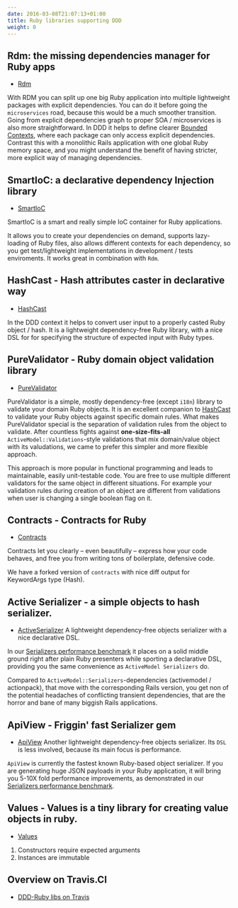 ```yaml
---
date: 2016-03-08T21:07:13+01:00
title: Ruby libraries supporting DDD
weight: 0
---
```



## Rdm: the missing dependencies manager for Ruby apps

- <a href="https://ddd-ruby.github.io/rdm/" target="_blank">Rdm</a>

With RDM you can split up one big Ruby application into multiple lightweight packages with explicit dependencies. You can do it before going the `microservices` road, because this would be a much smoother transition. Going from explicit dependencies graph to proper SOA / microservices is also more straightforward. In DDD it helps to define clearer [Bounded Contexts](http://martinfowler.com/bliki/BoundedContext.html), where each package can only access explicit dependencies. Contrast this with a monolithic Rails application with one global Ruby memory space, and you might understand the benefit of having stricter, more explicit way of managing dependencies.


## SmartIoC: a declarative dependency Injection library

- <a href="https://ddd-ruby.github.io/smart_ioc/" target="_blank">SmartIoC</a>

SmartIoC is a smart and really simple IoC container for Ruby applications.

It allows you to create your dependencies on demand, supports lazy-loading of Ruby files, also allows different contexts for each dependency, so you get test/lightweight implementations in development / tests enviroments. It works great in combination with `Rdm`.



## HashCast - Hash attributes caster in declarative way

- <a href="https://ddd-ruby.github.io/hashcast/" target="_blank">HashCast</a>

In the DDD context it helps to convert user input to a properly casted Ruby object / hash. It is a lightweight dependency-free Ruby library, with a nice DSL for for specifying the structure of expected input with Ruby types.

## PureValidator - Ruby domain object validation library

- <a href="https://ddd-ruby.github.io/pure_validator/" target="_blank">PureValidator</a>

PureValidator is a simple, mostly dependency-free (except `i18n`) library to validate your domain Ruby objects. It is an excellent companion to <a href="https://ddd-ruby.github.io/hashcast/" target="_blank">HashCast</a> to validate your Ruby objects against specific domain rules. What makes PureValidator special is the separation of validation rules from the object to validate. After countless fights against __one-size-fits-all__ `ActiveModel::Validations`-style validations that mix domain/value object with its valudations, we came to prefer this simpler and more flexible approach.

This approach is more popular in functional programming and leads to maintainable, easily unit-testable code. You are free to use multiple different validators for the same object in different situations. For example your validation rules during creation of an object are different from validations when user is changing a single boolean flag on it.


## Contracts - Contracts for Ruby

- <a href="https://ddd-ruby.github.io/contracts.ruby/" target="_blank">Contracts</a>

Contracts let you clearly – even beautifully – express how your code behaves, and free you from writing tons of boilerplate, defensive code.

We have a forked version of `contracts` with nice diff output for KeywordArgs type (Hash).


## Active Serializer - a simple objects to hash serializer.

- <a href="https://ddd-ruby.github.io/active_serializer/" target="_blank">ActiveSerializer</a>
A lightweight dependency-free objects serializer with a nice declarative DSL.

In our [Serializers performance benchmark](https://github.com/ddd-ruby/json_serialization_benchmark) it places on a solid middle ground right after plain Ruby presenters while sporting a declarative DSL, providing you the same convenience as `ActiveModel Serializers` do.

Compared to `ActiveModel::Serializers`-dependencies (activemodel / actionpack), that move with the corresponding Rails version, you get non of the potential headaches of conflicting transient dependencies, that are the horror and bane of many biggish Rails applications.


## ApiView - Friggin' fast Serializer gem

- <a href="https://ddd-ruby.github.io/api_view/" target="_blank">ApiView</a>
Another lightweight dependency-free objects serializer. Its `DSL` is less involved, because its main focus is performance.

`ApiView` is currently the fastest known Ruby-based object serializer. If you are generating huge JSON payloads in your Ruby application, it will bring you 5-10X fold performance improvements, as demonstrated in our [Serializers performance benchmark](https://github.com/ddd-ruby/json_serialization_benchmark).


## Values - Values is a tiny library for creating value objects in ruby.

- <a href="https://github.com/tcrayford/Values" target="_blank">Values</a>

1. Constructors require expected arguments
1. Instances are immutable


## Overview on Travis.CI

- <a href="https://travis-ci.org/ddd-ruby" target="_blank">DDD-Ruby libs on Travis</a>
